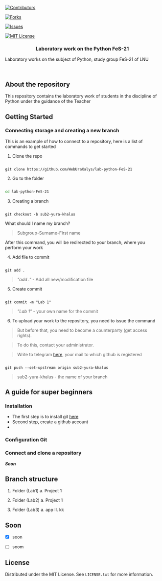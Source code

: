 

[![Contributors][contributors-shield]][contributors-url]

[![Forks][forks-shield]][forks-url]

[![Issues][issues-shield]][issues-url]

[![MIT License][license-shield]][license-url]


  
  
  



  

<h3  align="center">Laboratory work on the Python FeS-21</h3>

  

<p  align="center">

Laboratory works on the subject of Python, study group FeS-21 of LNU

<br  />


<!-- ABOUT THE PROJECT -->

## About the repository

This repository contains the laboratory work of students in the discipline of Python under the guidance of the Teacher



<!-- GETTING STARTED -->

## Getting Started

### Connecting storage and creating a new branch

This is an example of how to connect to a repository, here is a list of commands to get started

1. Clone the repo

```git

git clone https://github.com/WebUraXalys/lab-python-FeS-21

```
2. Go to the folder

```sh

cd lab-python-FeS-21

```


3. Creating a branch

```git

git checkout -b sub2-yura-khalus

```
What should I name my branch?

> Subgroup-Surname-First name


After this command, you will be redirected to your branch, where you perform your work

4. Add file to commit

```git

git add .

```
> *"add ."*  - Add all new/modification file 

5. Create commit
```git

git commit -m "Lab 1"

```

> *"Lab 1"*  - your own name for the commit


6. To upload your work to the repository, you need to issue the command 
> But before that, you need to become a counterparty (get access rights).

> To do this, contact your administrator. 

>Write to telegram [here](https://t.me/yura_khalus), your mail to which github is registered

```git

git push --set-upstream origin sub2-yura-khalus

```
> sub2-yura-khalus - the name of your branch

## A guide for super beginners
### Installation
* The first step is to install git [here](https://git-scm.com/downloads)
* Second step, create a github account
* 
### Configuration Git 

### Connect and clone a repository


  ***Soon***

## Branch structure

1. Folder (Lab1)
	a. Project 1

2. Folder (Lab2)
	a. Project 1
3. Folder (Lab3)
	a. app
			II. kk
  


<!-- ROADMAP -->

## Soon

  

- [x] soon


- [ ] soom



  





## License

  

Distributed under the MIT License. See `LICENSE.txt` for more information.


<!-- MARKDOWN LINKS & IMAGES -->
<!-- https://www.markdownguide.org/basic-syntax/#reference-style-links -->
[contributors-shield]: https://img.shields.io/github/contributors/github_username/repo_name.svg?style=for-the-badge
[contributors-url]: https://github.com/WebUraXalys/lab-python-FeS-21/graphs/contributors
[forks-shield]: https://img.shields.io/github/forks/github_username/repo_name.svg?style=for-the-badge
[forks-url]: https://github.com/WebUraXalys/lab-python-FeS-21/network/members
[stars-shield]: https://img.shields.io/github/stars/github_username/repo_name.svg?style=for-the-badge
[stars-url]: https://github.com/WebUraXalys/lab-python-FeS-21/stargazers
[issues-shield]: https://img.shields.io/github/issues/github_username/repo_name.svg?style=for-the-badge
[issues-url]: https://github.com/WebUraXalys/lab-python-FeS-21/issues
[license-shield]: https://img.shields.io/github/license/github_username/repo_name.svg?style=for-the-badge
[license-url]: https://github.com/WebUraXalys/lab-python-FeS-21/blob/master/LICENSE
